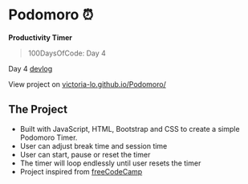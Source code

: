 # Podomoro :alarm_clock:
**Productivity Timer**
> 100DaysOfCode: Day 4

Day 4 [devlog](https://medium.com/@victoria2666/100-days-of-code-day-4-of-100-3e5b17de6b96)

View project on [victoria-lo.github.io/Podomoro/](https://victoria-lo.github.io/Podomoro/)

## The Project
- Built with JavaScript, HTML, Bootstrap and CSS to create a simple Podomoro Timer.
- User can adjust break time and session time
- User can start, pause or reset the timer
- The timer will loop endlessly until user resets the timer
- Project inspired from [freeCodeCamp](https://www.freecodecamp.org/learn/front-end-libraries/front-end-libraries-projects/build-a-pomodoro-clock)
